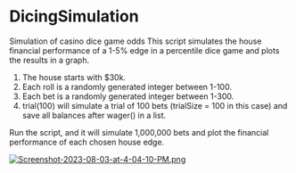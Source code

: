 # DicingSimulation
Simulation of casino dice game odds
This script simulates the house financial performance of a 1-5% edge in a percentile dice game and plots the results in a graph.
1. The house starts with $30k.
2. Each roll is a randomly generated integer between 1-100.
3. Each bet is a randomly generated integer between 1-300.
4. trial(100) will simulate a trial of 100 bets (trialSize = 100 in this case) and save all balances after wager() in a list.

Run the script, and it will simulate 1,000,000 bets and plot the financial performance of each chosen house edge.

[![Screenshot-2023-08-03-at-4-04-10-PM.png](https://i.postimg.cc/c475SKYh/Screenshot-2023-08-03-at-4-04-10-PM.png)](https://postimg.cc/bsJR0wmS)
